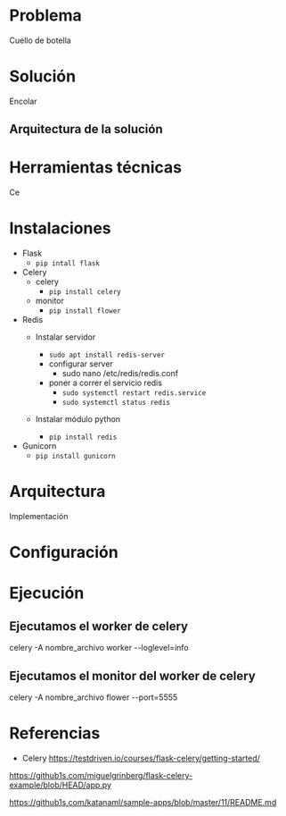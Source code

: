 # Problema
Cuello de botella


# Solución
Encolar 

## Arquitectura de la solución

# Herramientas técnicas
Ce

# Instalaciones

- Flask
  - `pip intall flask`
- Celery
  - celery
    - `pip install celery`
  - monitor
    - `pip install flower`
- Redis
  - Instalar servidor
    - `sudo apt install redis-server`
    - configurar server 
      - sudo nano /etc/redis/redis.conf
    - poner a correr el servicio redis
      - `sudo systemctl restart redis.service`
      - `sudo systemctl status redis`
      
  - Instalar módulo python
    - `pip install redis`
- Gunicorn
  - `pip install gunicorn`


# Arquitectura 
Implementación

# Configuración 


# Ejecución

## Ejecutamos el worker de celery

celery -A nombre_archivo worker --loglevel=info


## Ejecutamos el monitor del worker de celery 

celery -A nombre_archivo flower --port=5555


# Referencias
- Celery 
https://testdriven.io/courses/flask-celery/getting-started/

https://github1s.com/miguelgrinberg/flask-celery-example/blob/HEAD/app.py

https://github1s.com/katanaml/sample-apps/blob/master/11/README.md